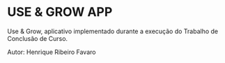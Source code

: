 
# USE & GROW APP

Use & Grow, aplicativo implementado durante a execução do Trabalho de Conclusão de Curso.

Autor: Henrique Ribeiro Favaro